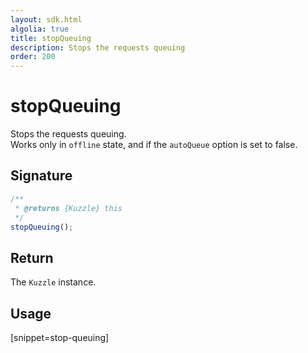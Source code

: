 ```yaml
---
layout: sdk.html
algolia: true
title: stopQueuing
description: Stops the requests queuing
order: 200
---
```


# stopQueuing

Stops the requests queuing.  
Works only in `offline` state, and if the `autoQueue` option is set to false.

## Signature

```javascript
/**
 * @returns {Kuzzle} this
 */
stopQueuing();
```

## Return

The `Kuzzle` instance.

## Usage

[snippet=stop-queuing]
